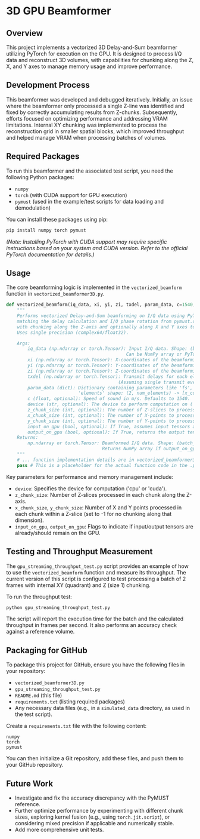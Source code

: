 # 3D GPU Beamformer

## Overview

This project implements a vectorized 3D Delay-and-Sum beamformer utilizing PyTorch for execution on the GPU. It is designed to process I/Q data and reconstruct 3D volumes, with capabilities for chunking along the Z, X, and Y axes to manage memory usage and improve performance.

## Development Process

This beamformer was developed and debugged iteratively. Initially, an issue where the beamformer only processed a single Z-line was identified and fixed by correctly accumulating results from Z-chunks. Subsequently, efforts focused on optimizing performance and addressing VRAM limitations. Internal XY chunking was implemented to process the reconstruction grid in smaller spatial blocks, which improved throughput and helped manage VRAM when processing batches of volumes.

## Required Packages

To run this beamformer and the associated test script, you need the following Python packages:

*   `numpy`
*   `torch` (with CUDA support for GPU execution)
*   `pymust` (used in the example/test scripts for data loading and demodulation)

You can install these packages using pip:

```bash
pip install numpy torch pymust
```

*(Note: Installing PyTorch with CUDA support may require specific instructions based on your system and CUDA version. Refer to the official PyTorch documentation for details.)*

## Usage

The core beamforming logic is implemented in the `vectorized_beamform` function in `vectorized_beamformer3D.py`.

```python
def vectorized_beamform(iq_data, xi, yi, zi, txdel, param_data, c=1540, device='cpu', z_chunk_size=4, x_chunk_size=-1, y_chunk_size=-1, input_on_gpu=False, output_on_gpu=False):
    """
    Performs vectorized Delay-and-Sum beamforming on I/Q data using PyTorch,
    matching the delay calculation and I/Q phase rotation from pymust.dasmtx3,
    with chunking along the Z-axis and optionally along X and Y axes to manage memory.
    Uses single precision (complex64/float32).

    Args:
        iq_data (np.ndarray or torch.Tensor): Input I/Q data. Shape: (batch_size, num_samples, num_elements) or (num_samples, num_elements)
                                             Can be NumPy array or PyTorch Tensor.
        xi (np.ndarray or torch.Tensor): X-coordinates of the beamforming grid. Shape: (Nx, Ny, Nz)
        yi (np.ndarray or torch.Tensor): Y-coordinates of the beamforming grid. Shape: (Nx, Ny, Nz)
        zi (np.ndarray or torch.Tensor): Z-coordinates of the beamforming grid. Shape: (Nx, Ny, Nz)
        txdel (np.ndarray or torch.Tensor): Transmit delays for each element. Shape: (1, num_elements) or (num_tx_events, num_elements)
                                          (Assuming single transmit event for now based on simulate_data.py)
        param_data (dict): Dictionary containing parameters like 'fs', 'fc', 'elements'.
                           'elements' shape: (2, num_elements) -> [x_coords, y_coords]
        c (float, optional): Speed of sound in m/s. Defaults to 1540.
        device (str, optional): The device to perform computation on ('cpu' or 'cuda'). Defaults to 'cpu'.
        z_chunk_size (int, optional): The number of Z-slices to process in each chunk. Defaults to 4.
        x_chunk_size (int, optional): The number of X-points to process in each chunk. Defaults to -1 (no X chunking).
        y_chunk_size (int, optional): The number of Y-points to process in each chunk. Defaults to -1 (no Y chunking).
        input_on_gpu (bool, optional): If True, assumes input tensors are already on the GPU. Skips HtoD transfer. Defaults to False.
        output_on_gpu (bool, optional): If True, returns the output tensor on the GPU. Skips DtoH transfer. Defaults to False.
    Returns:
        np.ndarray or torch.Tensor: Beamformed I/Q data. Shape: (batch_size, Nx, Ny, Nz) or (Nx, Ny, Nz)
                                    Returns NumPy array if output_on_gpu is False, otherwise returns PyTorch Tensor on the specified device.
    """
    # ... function implementation details are in vectorized_beamformer3D.py
    pass # This is a placeholder for the actual function code in the .py file

```

Key parameters for performance and memory management include:

*   `device`: Specifies the device for computation ('cpu' or 'cuda').
*   `z_chunk_size`: Number of Z-slices processed in each chunk along the Z-axis.
*   `x_chunk_size`, `y_chunk_size`: Number of X and Y points processed in each chunk within a Z-slice (set to -1 for no chunking along that dimension).
*   `input_on_gpu`, `output_on_gpu`: Flags to indicate if input/output tensors are already/should remain on the GPU.

## Testing and Throughput Measurement

The `gpu_streaming_throughput_test.py` script provides an example of how to use the `vectorized_beamform` function and measure its throughput. The current version of this script is configured to test processing a batch of 2 frames with internal XY (quadrant) and Z (size 1) chunking.

To run the throughput test:

```bash
python gpu_streaming_throughput_test.py
```

The script will report the execution time for the batch and the calculated throughput in frames per second. It also performs an accuracy check against a reference volume.

## Packaging for GitHub

To package this project for GitHub, ensure you have the following files in your repository:

*   `vectorized_beamformer3D.py`
*   `gpu_streaming_throughput_test.py`
*   `README.md` (this file)
*   `requirements.txt` (listing required packages)
*   Any necessary data files (e.g., in a `simulated_data` directory, as used in the test script).

Create a `requirements.txt` file with the following content:

```
numpy
torch
pymust
```

You can then initialize a Git repository, add these files, and push them to your GitHub repository.

## Future Work

*   Investigate and fix the accuracy discrepancy with the PyMUST reference.
*   Further optimize performance by experimenting with different chunk sizes, exploring kernel fusion (e.g., using `torch.jit.script`), or considering mixed precision if applicable and numerically stable.
*   Add more comprehensive unit tests.
